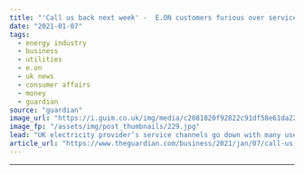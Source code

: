```yaml
---
title: "'Call us back next week' -  E.ON customers furious over service meltdown"
date: "2021-01-07"
tags: 
  - energy industry
  - business
  - utilities
  - e.on
  - uk news
  - consumer affairs
  - money
  - guardian
source: "guardian"
image_url: "https://i.guim.co.uk/img/media/c2081820f92822c91df58e61da222f79f2bac12b/0_1380_4559_2734/master/4559.jpg?width=460&quality=85&auto=format&fit=max&s=a3a8eefcdb7311a8fe659fe7c1e8b5d3"
image_fp: "/assets/img/post_thumbnails/229.jpg"
lead: "UK electricity provider’s service channels go down with many users left unable to top up pre-pay cardsThousands of E.ON UK customers have accused the energy supplier of overlooking them after its customer service channels shut down for weeks after a ..."
article_url: "https://www.theguardian.com/business/2021/jan/07/call-us-back-next-week-eon-customers-furious-over-service-meltdown"
---
```


---
